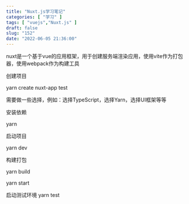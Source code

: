 ```yaml
---
title: "Nuxt.js学习笔记"
categories: [ "学习" ]
tags: [ "vuejs","Nuxt.js" ]
draft: false
slug: "152"
date: "2022-06-05 21:36:00"
---
```


nuxt是一个基于vue的应用框架，用于创建服务端渲染应用，使用vite作为打包器，使用webpack作为构建工具


创建项目

yarn create nuxt-app test

需要做一些选择，例如：选择TypeScript，选择Yarn，选择UI框架等等

安装依赖

yarn

启动项目

yarn dev

构建打包

yarn build


yarn start

启动测试环境
yarn test
       
